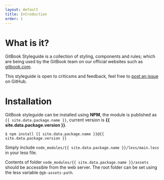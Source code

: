 ```yaml
---
layout: default
title: Introduction
order: 1
---
```


# What is it?

GitBook Styleguide is a collection of styling, components and rules; which are being used by the GitBook team on our official websites such as [gitbook.com](https://www.gitbook.com).

This styleguide is open to criticsms and feedback, feel free to [post an issue](https://github.com/GitbookIO/styleguide.gitbook.com) on GitHub.

# Installation

GitBook styleguide can be installed using **NPM**, the module is published as `{{ site.data.package.name }}`, current version is **{{ site.data.package.version }}**.

```
$ npm install {{ site.data.package.name }}@{{ site.data.package.version }}
```

Simply include `node_modules/{{ site.data.package.name }}/less/main.less` in your less file.

Contents of folder `node_modules/{{ site.data.package.name }}/assets` should be accessible from the web server. The root folder can be set using the less variable `@gb-assets-path`.

